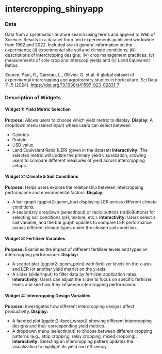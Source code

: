 # intercropping_shinyapp

### Data
Data from a systematic literature search using terms and applied to Web of Science. Results in a dataset from field experiements published worldwide from 1982 and 2022. Included are (i) general information on the experiments; (ii) experimental site soil and climate conditions; 
(iii) descriptions of intercropping designs; (iv) crop management practices; (v) measurements of sole crop and interscop yields and (v) Land Equivalent Ratios.

*Source:* Paut, R., Garreau, L., Ollivier, G. et al. A global dataset of experimental intercropping and agroforestry studies in horticulture. Sci Data 11, 5 (2024). https://doi.org/10.1038/s41597-023-02831-7

### Description of Widgets

#### Widget 1: Yield Metric Selection
**Purpose:** Allows users to choose which yield metric to display.
**Display:** A dropdown menu (selectInput) where users can select between:
- Calories
- Protein
- USD value
- Land Equivalent Ratio (LER) (given in the dataset)
**Interactivity:** The selected metric will update the primary yield visualization, allowing users to compare different measures of yield across intercropping setups.

#### Widget 2: Climate & Soil Conditions
**Purpose:** Helps users explore the relationship between intercropping performance and environmental factors.
**Display:**
- A bar graph (ggplot2::geom_bar) displaying LER across different climate conditions.
- A secondary dropdown (selectInput) or radio buttons (radioButtons) for selecting soil conditions (pH, texture, etc.).
**Interactivity:** Users select a soil variable, and the bar graph updates to compare LER performance across different climate types under the chosen soil condition.

#### Widget 3: Fertilizer Variables
**Purpose:** Examines the impact of different fertilizer levels and types on intercropping performance.
**Display:**
- A scatter plot (ggplot2::geom_point) with fertilizer levels on the x-axis and LER (or another yield metric) on the y-axis.
- A slider (sliderInput) to filter data by fertilizer application rates.
**Interactivity:** Users can adjust the slider to focus on specific fertilizer levels and see how they influence intercropping performance.

#### Widget 4: Intercropping Design Variables
**Purpose:** Investigates how different intercropping designs affect productivity.
**Display:**
- A faceted plot (ggplot2::facet_wrap()) showing different intercropping designs and their corresponding yield metrics.
- A dropdown menu (selectInput) to choose between different cropping patterns (e.g., strip cropping, relay cropping, mixed cropping).
**Interactivity:** Selecting an intercropping pattern updates the visualization to highlight its yield and efficiency.


